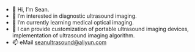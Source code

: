 - 👋 Hi, I’m Sean.
- 👀 I’m interested in diagnostic ultrasound imaging.
- 🌱 I’m currently learning medical optical imaging.
- 💞️ I can provide customization of portable ultrasound imaging devices, implementation of ultrasound imaging algorithm.
- 📫 eMail  seanultrasound@aliyun.com


